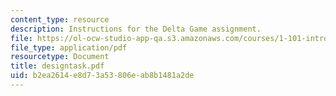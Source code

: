 ```yaml
---
content_type: resource
description: Instructions for the Delta Game assignment.
file: https://ol-ocw-studio-app-qa.s3.amazonaws.com/courses/1-101-introduction-to-civil-and-environmental-engineering-design-i-fall-2006/b2ea2614e8d73a53806eab8b1481a2de_designtask.pdf
file_type: application/pdf
resourcetype: Document
title: designtask.pdf
uid: b2ea2614-e8d7-3a53-806e-ab8b1481a2de
---
```

